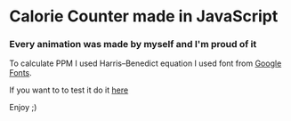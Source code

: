 # Calorie Counter made in JavaScript
### Every animation was made by myself and I'm proud of it

To calculate PPM I used Harris–Benedict equation
I used font from [Google Fonts](https://fonts.google.com/).

If you want to to test it do it [here](https://barmcoovy.github.io/calorieCounter/)

Enjoy ;)
